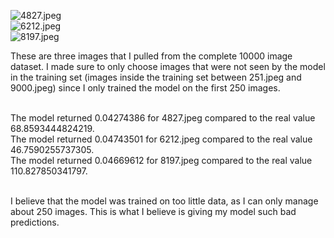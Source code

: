 ![4827.jpeg](https://raw.githubusercontent.com/ashuang2013/public/master/4827.jpeg) <br/>
![6212.jpeg](https://raw.githubusercontent.com/ashuang2013/public/master/6212.jpeg) <br/>
![8197.jpeg](https://raw.githubusercontent.com/ashuang2013/public/master/8197.jpeg) <br/>

These are three images that I pulled from the complete 10000 image dataset. I made sure to only choose images that were not seen by the model in the training set (images inside the training set between 251.jpeg and 9000.jpeg) since I only trained the model on the first 250 images. <br/> <br/>

The model returned 0.04274386 for 4827.jpeg compared to the real value 68.8593444824219. <br/>
The model returned 0.04743501 for 6212.jpeg compared to the real value 46.7590255737305. <br/>
The model returned 0.04669612 for 8197.jpeg compared to the real value 110.827850341797. <br/> <br/>

I believe that the model was trained on too little data, as I can only manage about 250 images. This is what I believe is giving my model such bad predictions.

